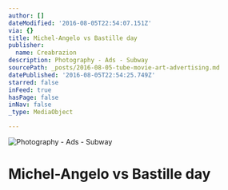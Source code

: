 ```yaml
---
author: []
dateModified: '2016-08-05T22:54:07.151Z'
via: {}
title: Michel-Angelo vs Bastille day
publisher:
  name: Creabrazion
description: Photography - Ads - Subway
sourcePath: _posts/2016-08-05-tube-movie-art-advertising.md
datePublished: '2016-08-05T22:54:25.749Z'
starred: false
inFeed: true
hasPage: false
inNav: false
_type: MediaObject

---
```

![Photography - Ads - Subway](https://the-grid-user-content.s3-us-west-2.amazonaws.com/eb1aa541-8ca1-4dbc-af6f-92f89369fb6a.jpg)

# Michel-Angelo vs Bastille day